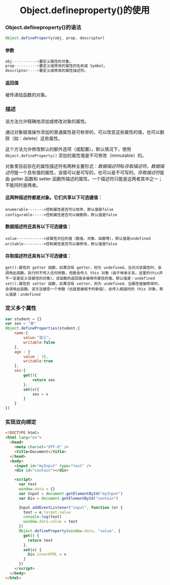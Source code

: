 <center><h1>Object.defineproperty()的使用</h1></center>

###  Object.defineproperty()的语法

```javascript
Object.defineProperty(obj, prop, descriptor)
```

#### 参数

```javascript
obj----------->要定义属性的对象。
prop---------->要定义或修改的属性的名称或 Symbol。
descriptor---->要定义或修改的属性描述符。
```

#### 返回值

被传递给函数的对象。

### 描述

该方法允许精确地添加或修改对象的属性。

通过对象赋值操作添加的普通属性是可枚举的，可以改变这些属性的值，也可以删除（如：delete）这些属性。

这个方法允许修改默认的额外选项（或配置）。默认情况下，使用 `Object.defineProperty()` 添加的属性值是不可修改（immutable）的。

对象里目前存在的属性描述符有两种主要形式：*数据描述符*和*存取描述符*。*数据描述符*是一个具有值的属性，该值可以是可写的，也可以是不可写的。*存取描述符*是由 getter 函数和 setter 函数所描述的属性。一个描述符只能是这两者其中之一；不能同时是两者。

#### 这两种描述符都是对象。它们共享以下可选键值：

```
enumerable------->控制属性是否可以枚举，默认值是false
configurable----->控制属性是否可以被删除，默认值是false
```

#### 数据描述符还具有以下可选键值：

```
value------------>该属性对应的值（数值，对象，函数等），默认值是undefined
writable--------->控制属性是否可以被修改，默认值是false
```

#### 存取描述符还具有以下可选键值：

```
get():属性的 getter 函数，如果没有 getter，则为 undefined。当访问该属性时，会调用此函数。执行时不传入任何参数，但是会传入 this 对象（由于继承关系，这里的this并不一定是定义该属性的对象）。该函数的返回值会被用作属性的值。默认值是：undefined
set():属性的 setter 函数，如果没有 setter，则为 undefined。当属性值被修改时，会调用此函数。该方法接受一个参数（也就是被赋予的新值），会传入赋值时的 this 对象。默认值是：undefined
```

### 定义多个属性

```javascript
var student = {}
var sex = "男"
Object.defineProperties(student,{
    name:{
        value:"张三"，
        writable:false
    },
    age : {
        value : 16,
        writable:true
    },
    sex:{
        get(){
            return sex
        },
        set(v){
            sex = v
        }
    }
})
```

### 实现双向绑定

```HTML
<!DOCTYPE html>
<html lang="en">
  <head>
    <meta charset="UTF-8" />
    <title>Document</title>
  </head>
  <body>
    <input id="myInput" type="text" />
    <div id="contain"></div>

    <script>
      var text
      window.data = {}
      var Input = document.getElementById("myInput")
      var Div = document.getElementById("contain")

      Input.addEventListener("input", function (e) {
        text = e.target.value
        console.log(text)
        window.data.value = text
      })
      Object.defineProperty(window.data, "value", {
        get() {
          return text
        },
        set(v) {
          Div.innerHTML = v
        }
      })
    </script>
  </body>
</html>
```

